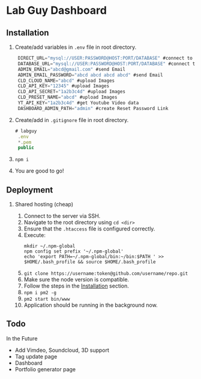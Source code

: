 # Lab Guy Dashboard

## Installation

1. Create/add variables in `.env` file in root directory.
   ```js
    DIRECT_URL="mysql://USER:PASSWORD@HOST:PORT/DATABASE" #connect to db
    DATABASE_URL="mysql://USER:PASSWORD@HOST:PORT/DATABASE" #connect to db
    ADMIN_EMAIL="abcd@gmail.com" #send Email
    ADMIN_EMAIL_PASSWORD="abcd abcd abcd abcd" #send Email
    CLD_CLOUD_NAME="abcd" #upload Images
    CLD_API_KEY="12345" #upload Images
    CLD_API_SECRET="1a2b3c4d" #upload Images
    CLD_PRESET_NAME="abcd" #upload Images
    YT_API_KEY="1a2b3c4d" #get Youtube Video data
    DASHBOARD_ADMIN_PATH="admin" #create Reset Password Link
   ```
2. Create/add in `.gitignore` file in root directory.
   ```js
   # labguy
    .env
    *.pem
    public
   ```
3. `npm i`

4. You are good to go!

## Deployment

1. Shared hosting (cheap)

   1. Connect to the server via SSH.
   2. Navigate to the root directory using `cd <dir>`
   3. Ensure that the `.htaccess` file is configured correctly.
   4. Execute:
      ```
      mkdir ~/.npm-global
      npm config set prefix '~/.npm-global'
      echo 'export PATH=~/.npm-global/bin:~/bin:$PATH ' >> $HOME/.bash_profile && source $HOME/.bash_profile
      ```
   5. `git clone https://username:token@github.com/username/repo.git`
   6. Make sure the node version is compatible.
   7. Follow the steps in the [Installation](#installation) section.
   8. `npm i pm2 -g`
   9. `pm2 start bin/www`
   10. Application should be running in the background now.

## Todo

In the Future

- Add Vimdeo, Soundcloud, 3D support
- Tag update page
- Dashboard
- Portfolio generator page
